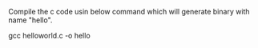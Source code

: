 Compile the c code usin below command which will generate binary with name "hello".

gcc helloworld.c -o hello
